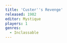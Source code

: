 ```yaml
---
title: 'Custer''s Revenge'
released: 1982
editor: Mystique
players: 1
genres:
  - Inclassable
---
```

